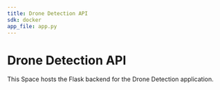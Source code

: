 ```yaml
---
title: Drone Detection API
sdk: docker
app_file: app.py
---
```


# Drone Detection API

This Space hosts the Flask backend for the Drone Detection application.